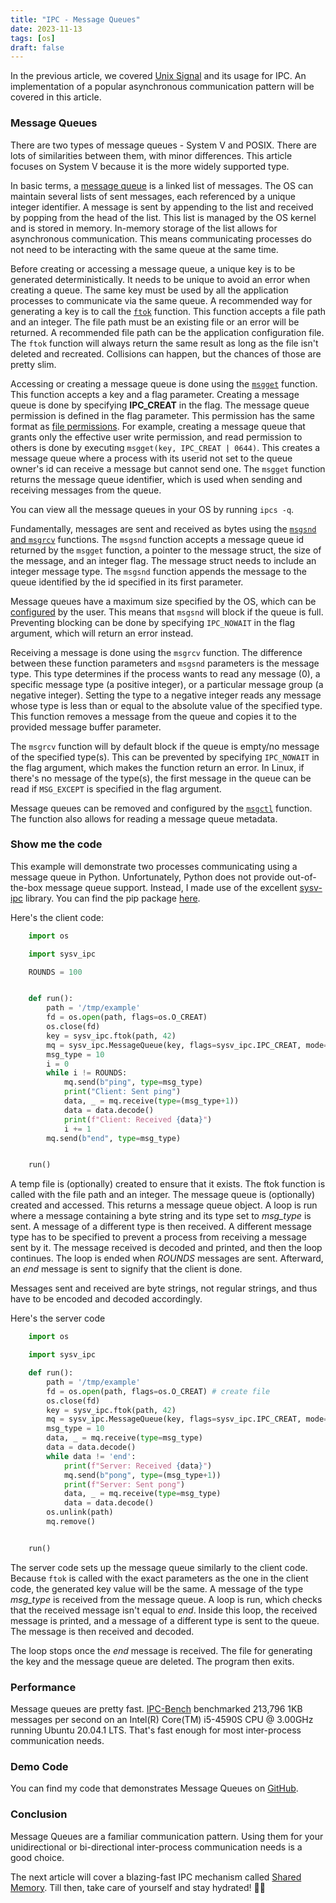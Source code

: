 ```yaml
---
title: "IPC - Message Queues"
date: 2023-11-13
tags: [os]
draft: false
---
```


In the previous article, we covered [Unix Signal](/posts/ipc-unix-signals) and its usage for IPC. An implementation of a popular asynchronous communication pattern will be covered in this article. <!--more-->

### Message Queues 
There are two types of message queues - System V and POSIX. There are lots of similarities between them, with minor differences. This article focuses on System V because it is the more widely supported type. 

In basic terms, a [message queue](https://github.com/torvalds/linux/blob/6bc986ab839c844e78a2333a02e55f02c9e57935/ipc/msg.c#L49) is a linked list of messages. The OS can maintain several lists of sent messages, each referenced by a unique integer identifier. A message is sent by appending to the list and received by popping from the head of the list. This list is managed by the OS kernel and is stored in memory. In-memory storage of the list allows for asynchronous communication. This means communicating processes do not need to be interacting with the same queue at the same time.

Before creating or accessing a message queue, a unique key is to be generated deterministically. It needs to be unique to avoid an error when creating a queue. The same key must be used by all the application processes to communicate via the same queue. A recommended way for generating a key is to call the [`ftok`](https://man7.org/linux/man-pages/man3/ftok.3.html) function. This function accepts a file path and an integer. The file path must be an existing file or an error will be returned. A recommended file path can be the application configuration file. The `ftok` function will always return the same result as long as the file isn't deleted and recreated. Collisions can happen, but the chances of those are pretty slim.

Accessing or creating a message queue is done using the [`msgget`](https://man7.org/linux/man-pages/man2/msgget.2.html) function. This function accepts a key and a flag parameter. Creating a message queue is done by specifying **IPC_CREAT** in the flag. The message queue permission is defined in the flag parameter. This permission has the same format as [file permissions](https://www.multacom.com/faq/password_protection/file_permissions.htm). For example, creating a message queue that grants only the effective user write permission, and read permission to others is done by executing `msgget(key, IPC_CREAT | 0644)`. This creates a message queue where a process with its userid not set to the queue owner's id can receive a message but cannot send one. The `msgget` function returns the message queue identifier, which is used when sending and receiving messages from the queue.

You can view all the message queues in your OS by running `ipcs -q`.

Fundamentally, messages are sent and received as bytes using the [`msgsnd` and `msgrcv`](https://man7.org/linux/man-pages/man2/msgsnd.2.html) functions. The `msgsnd` function accepts a message queue id returned by the `msgget` function, a pointer to the message struct, the size of the message, and an integer flag. The message struct needs to include an integer message type. The `msgsnd` function appends the message to the queue identified by the id specified in its first parameter. 

Message queues have a maximum size specified by the OS, which can be [configured](https://www.ibm.com/docs/en/db2/11.1?topic=unix-modifying-kernel-parameters-linux) by the user. This means that `msgsnd` will block if the queue is full. Preventing blocking can be done by specifying `IPC_NOWAIT` in the flag argument, which will return an error instead.

Receiving a message is done using the `msgrcv` function. The difference between these function parameters and `msgsnd` parameters is the message type. This type determines if the process wants to read any message (0), a specific message type (a positive integer), or a particular message group (a negative integer). Setting the type to a negative integer reads any message whose type is less than or equal to the absolute value of the specified type. This function removes a message from the queue and copies it to the provided message buffer parameter.

The `msgrcv` function will by default block if the queue is empty/no message of the specified type(s). This can be prevented by specifying `IPC_NOWAIT` in the flag argument, which makes the function return an error. In Linux, if there's no message of the type(s), the first message in the queue can be read if `MSG_EXCEPT` is specified in the flag argument.

Message queues can be removed and configured by the [`msgctl`](https://man7.org/linux/man-pages/man2/msgctl.2.html) function. The function also allows for reading a message queue metadata.

### Show me the code
This example will demonstrate two processes communicating using a message queue in Python. Unfortunately, Python does not provide out-of-the-box message queue support. Instead, I made use of the excellent [sysv-ipc](https://semanchuk.com/philip/sysv_ipc/#message_queue) library. You can find the pip package [here](https://pypi.org/project/sysv-ipc/).

Here's the client code:
```python
    import os

    import sysv_ipc

    ROUNDS = 100


    def run():
        path = '/tmp/example'
        fd = os.open(path, flags=os.O_CREAT)
        os.close(fd)
        key = sysv_ipc.ftok(path, 42)
        mq = sysv_ipc.MessageQueue(key, flags=sysv_ipc.IPC_CREAT, mode=0o644)
        msg_type = 10
        i = 0
        while i != ROUNDS:
            mq.send(b"ping", type=msg_type)
            print("Client: Sent ping")
            data, _ = mq.receive(type=(msg_type+1))
            data = data.decode()
            print(f"Client: Received {data}")
            i += 1
        mq.send(b"end", type=msg_type)


    run()
```
A temp file is (optionally) created to ensure that it exists. The ftok function is called with the file path and an integer. The message queue is (optionally) created and accessed. This returns a message queue object. A loop is run where a message containing a byte string and its type set to *msg_type* is sent. A message of a different type is then received. A different message type has to be specified to prevent a process from receiving a message sent by it. The message received is decoded and printed, and then the loop continues. The loop is ended when _ROUNDS_ messages are sent. Afterward, an _end_ message is sent to signify that the client is done.

Messages sent and received are byte strings, not regular strings, and thus have to be encoded and decoded accordingly.

Here's the server code

```python
    import os

    import sysv_ipc

    def run():
        path = '/tmp/example'
        fd = os.open(path, flags=os.O_CREAT) # create file
        os.close(fd)
        key = sysv_ipc.ftok(path, 42)
        mq = sysv_ipc.MessageQueue(key, flags=sysv_ipc.IPC_CREAT, mode=0o644)
        msg_type = 10
        data, _ = mq.receive(type=msg_type)
        data = data.decode()
        while data != 'end':
            print(f"Server: Received {data}")
            mq.send(b"pong", type=(msg_type+1))
            print(f"Server: Sent pong")
            data, _ = mq.receive(type=msg_type)
            data = data.decode()
        os.unlink(path)
        mq.remove()


    run()
```

The server code sets up the message queue similarly to the client code. Because `ftok` is called with the exact parameters as the one in the client code, the generated key value will be the same. A message of the type *msg_type* is received from the message queue. A loop is run, which checks that the received message isn't equal to _end_. Inside this loop, the received message is printed, and a message of a different type is sent to the queue. The message is then received and decoded.

The loop stops once the _end_ message is received. The file for generating the key and the message queue are deleted. The program then exits.

### Performance
Message queues are pretty fast. [IPC-Bench](https://github.com/goldsborough/ipc-bench#benchmarked-on-intelr-coretm-i5-4590s-cpu--300ghz-running-ubuntu-20041-lts) benchmarked 213,796 1KB messages per second on an Intel(R) Core(TM) i5-4590S CPU @ 3.00GHz running Ubuntu 20.04.1 LTS. That's fast enough for most inter-process communication needs.

### Demo Code
You can find my code that demonstrates Message Queues on [GitHub](https://github.com/goodyduru/ipc-demos).

### Conclusion
Message Queues are a familiar communication pattern. Using them for your unidirectional or bi-directional inter-process communication needs is a good choice.

The next article will cover a blazing-fast IPC mechanism called [Shared Memory](/posts/ipc-shared-memory). Till then, take care of yourself and stay hydrated! ✌🏾
